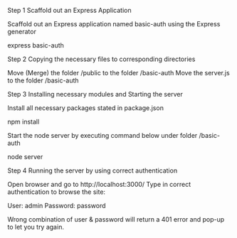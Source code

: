 Step 1 Scaffold out an Express Application

 Scaffold out an Express application named basic-auth using the Express generator 

  express basic-auth

Step 2 Copying the necessary files to corresponding directories

 Move (Merge) the folder /public to the folder /basic-auth
 Move the server.js to the folder /basic-auth
 
Step 3 Installing necessary modules and Starting the server

 Install all necessary packages stated in package.json

  npm install

 Start the node server by executing command below under folder /basic-auth

  node server

Step 4 Running the server by using correct authentication

 Open browser and go to http://localhost:3000/
 Type in correct authentication to browse the site:

  User: admin
  Password: password 

 Wrong combination of user & password will return a 401 error and pop-up to let you try again.